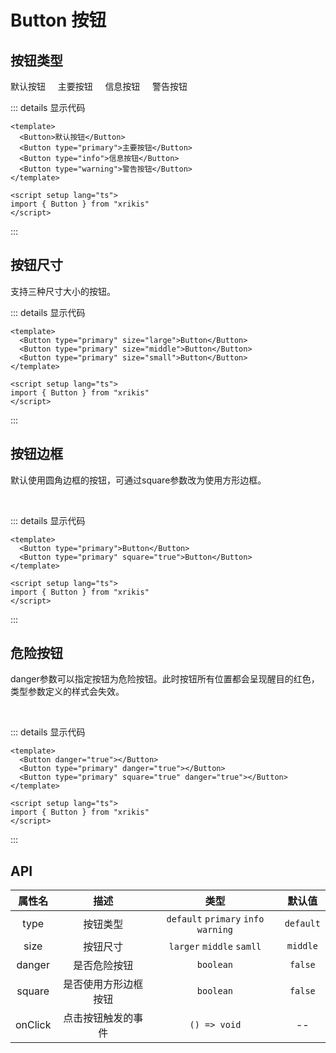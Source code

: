 # Button 按钮

## 按钮类型
<rz-button>默认按钮</rz-button>&nbsp;&nbsp;&nbsp;&nbsp;
<rz-button type="primary">主要按钮</rz-button>&nbsp;&nbsp;&nbsp;&nbsp;
<rz-button type="info">信息按钮</rz-button>&nbsp;&nbsp;&nbsp;&nbsp;
<rz-button type="warning">警告按钮</rz-button>&nbsp;&nbsp;&nbsp;&nbsp;

::: details 显示代码

```vue
<template>
  <Button>默认按钮</Button>
  <Button type="primary">主要按钮</Button>
  <Button type="info">信息按钮</Button>
  <Button type="warning">警告按钮</Button>
</template>

<script setup lang="ts">
import { Button } from "xrikis"
</script>
```

:::

## 按钮尺寸

支持三种尺寸大小的按钮。
<rz-button type="primary" size="large"></rz-button>&nbsp;&nbsp;&nbsp;&nbsp;
<rz-button type="primary" size="middle"></rz-button>&nbsp;&nbsp;&nbsp;&nbsp;
<rz-button type="primary" size="small"></rz-button>&nbsp;&nbsp;&nbsp;&nbsp;

::: details 显示代码

```vue
<template>
  <Button type="primary" size="large">Button</Button>
  <Button type="primary" size="middle">Button</Button>
  <Button type="primary" size="small">Button</Button>
</template>

<script setup lang="ts">
import { Button } from "xrikis"
</script>
```

:::

## 按钮边框

默认使用圆角边框的按钮，可通过square参数改为使用方形边框。

<rz-button type="primary"></rz-button>&nbsp;&nbsp;&nbsp;&nbsp;
<rz-button type="primary" square="true"></rz-button>&nbsp;&nbsp;&nbsp;&nbsp;

::: details 显示代码

```vue
<template>
  <Button type="primary">Button</Button>
  <Button type="primary" square="true">Button</Button>
</template>

<script setup lang="ts">
import { Button } from "xrikis"
</script>
```

:::

## 危险按钮

danger参数可以指定按钮为危险按钮。此时按钮所有位置都会呈现醒目的红色，类型参数定义的样式会失效。

<rz-button danger="true"></rz-button>&nbsp;&nbsp;&nbsp;&nbsp;
<rz-button type="primary" danger="true"></rz-button>&nbsp;&nbsp;&nbsp;&nbsp;
<rz-button type="primary" square="true" danger="true"></rz-button>&nbsp;&nbsp;&nbsp;&nbsp;

::: details 显示代码

```vue
<template>
  <Button danger="true"></Button>
  <Button type="primary" danger="true"></Button>
  <Button type="primary" square="true" danger="true"></Button>
</template>

<script setup lang="ts">
import { Button } from "xrikis"
</script>
```

:::

## API

|    属性名    |      描述      |                   类型                   |     默认值     |
|:---------:|:------------:|:--------------------------------------:|:-----------:|
|   type    |     按钮类型     |  `default` `primary` `info` `warning`  |  `default`  |
|   size    |     按钮尺寸     |       `larger` `middle` `samll`        |  `middle`   |
|  danger   |    是否危险按钮    |               `boolean`                |   `false`   |
|  square   |  是否使用方形边框按钮  |               `boolean`                |   `false`   |
|  onClick  |  点击按钮触发的事件   |              `() => void`              |     --      |



